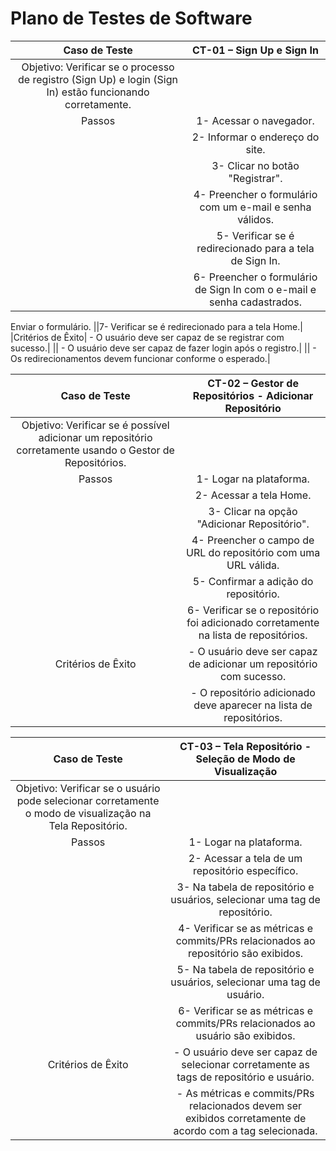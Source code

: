 # Plano de Testes de Software

| Caso de Teste 	| CT-01 – Sign Up e Sign In |
|:---:	|:---:	|
|Objetivo: Verificar se o processo de registro (Sign Up) e login (Sign In) estão funcionando corretamente.|
|Passos|1- Acessar o navegador.|
||2- Informar o endereço do site.| 
||3- Clicar no botão "Registrar".|
||4- Preencher o formulário com um e-mail e senha válidos.|
||5- Verificar se é redirecionado para a tela de Sign In.|
||6- Preencher o formulário de Sign In com o e-mail e senha cadastrados.|
Enviar o formulário.
||7- Verificar se é redirecionado para a tela Home.|
|Critérios de Êxito| - O usuário deve ser capaz de se registrar com sucesso.|
|| - O usuário deve ser capaz de fazer login após o registro.|
|| - Os redirecionamentos devem funcionar conforme o esperado.|

| Caso de Teste 	| CT-02 – Gestor de Repositórios - Adicionar Repositório |
|:---:	|:---:	|
|Objetivo: Verificar se é possível adicionar um repositório corretamente usando o Gestor de Repositórios.|
|Passos|1- Logar na plataforma.|
||2- Acessar a tela Home.|
||3- Clicar na opção "Adicionar Repositório".|
||4- Preencher o campo de URL do repositório com uma URL válida.|
||5- Confirmar a adição do repositório.|
||6- Verificar se o repositório foi adicionado corretamente na lista de repositórios.|
|Critérios de Êxito| - O usuário deve ser capaz de adicionar um repositório com sucesso.|
|| - O repositório adicionado deve aparecer na lista de repositórios.|

| Caso de Teste 	| CT-03 – Tela Repositório - Seleção de Modo de Visualização |
|:---:	|:---:	|
|Objetivo: Verificar se o usuário pode selecionar corretamente o modo de visualização na Tela Repositório.|
|Passos|1- Logar na plataforma.|
||2- Acessar a tela de um repositório específico.|
||3- Na tabela de repositório e usuários, selecionar uma tag de repositório.|
||4- Verificar se as métricas e commits/PRs relacionados ao repositório são exibidos.|
||5- Na tabela de repositório e usuários, selecionar uma tag de usuário.|
||6- Verificar se as métricas e commits/PRs relacionados ao usuário são exibidos.|
|Critérios de Êxito| - O usuário deve ser capaz de selecionar corretamente as tags de repositório e usuário.|
|| - As métricas e commits/PRs relacionados devem ser exibidos corretamente de acordo com a tag selecionada.|